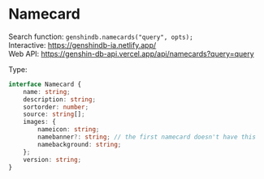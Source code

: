 # Namecard

Search function: `genshindb.namecards("query", opts);`  
Interactive: https://genshindb-ia.netlify.app/  
Web API: https://genshin-db-api.vercel.app/api/namecards?query=query

Type:
```ts
interface Namecard {
	name: string;
	description: string;
	sortorder: number;
	source: string[];
	images: {
		nameicon: string;
		namebanner?: string; // the first namecard doesn't have this
		namebackground: string;
	};
	version: string;
}```
